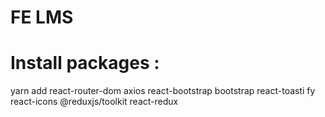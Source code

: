 # FE LMS

# Install packages :

yarn add react-router-dom axios react-bootstrap bootstrap react-toasti
fy react-icons @reduxjs/toolkit react-redux
